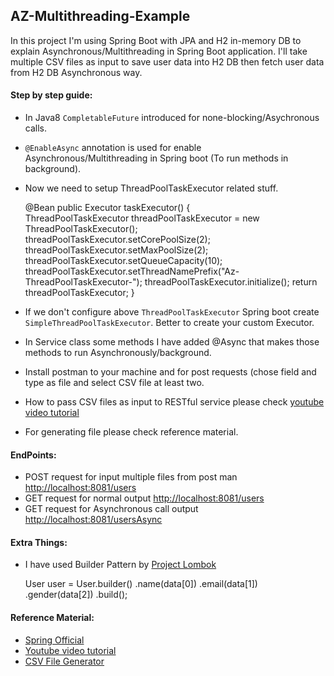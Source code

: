 ## AZ-Multithreading-Example
In this project I'm using Spring Boot with JPA and H2 in-memory DB to explain Asynchronous/Multithreading in Spring Boot application. I'll take multiple CSV files as input to save user data into H2 DB then fetch user data from H2 DB Asynchronous way.


#### Step by step guide:
* In Java8 `CompletableFuture` introduced for none-blocking/Asychronous calls.
* `@EnableAsync` annotation is used for enable Asynchronous/Multithreading in Spring boot (To run methods in background).
* Now we need to setup ThreadPoolTaskExecutor related stuff.
	
	
	@Bean
	public Executor taskExecutor() {		
		ThreadPoolTaskExecutor threadPoolTaskExecutor = new ThreadPoolTaskExecutor();		
		threadPoolTaskExecutor.setCorePoolSize(2);
		threadPoolTaskExecutor.setMaxPoolSize(2);
		threadPoolTaskExecutor.setQueueCapacity(10);
		threadPoolTaskExecutor.setThreadNamePrefix("Az-ThreadPoolTaskExecutor-");
		threadPoolTaskExecutor.initialize();
		return threadPoolTaskExecutor;
	}
* If we don't configure above `ThreadPoolTaskExecutor` Spring boot create `SimpleThreadPoolTaskExecutor`. Better to create your custom Executor.
* In Service class some methods I have added @Async that makes those methods to run Asynchronously/background.
* Install postman to your machine and for post requests (chose field and type as file and select CSV file at least two.
* How to pass CSV files as input to RESTful service please check [youtube video tutorial](https://youtu.be/3rJBLFA95Io?t=1203) 
* For generating file please check reference material.

#### EndPoints:
* POST request for input multiple files from post man [http://localhost:8081/users](http://localhost:8081/users)
* GET request for normal output [http://localhost:8081/users](http://localhost:8081/users)
* GET request for Asynchronous call output [http://localhost:8081/usersAsync](http://localhost:8081/usersAsync)

#### Extra Things:
* I have used Builder Pattern by [Project Lombok](https://projectlombok.org/features/Builder)
	
	User user = 	User.builder()
    				.name(data[0])
    				.email(data[1])
    				.gender(data[2])
    				.build();    	

#### Reference Material:
* [Spring Official](https://spring.io/guides/gs/async-method/)
* [Youtube video tutorial](https://www.youtube.com/watch?v=3rJBLFA95Io)
* [CSV File Generator](https://mockaroo.com/)
